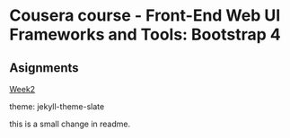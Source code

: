 # Cousera course - Front-End Web UI Frameworks and Tools: Bootstrap 4

## Asignments

[Week2](./week2-assignment/index.html)

theme: jekyll-theme-slate

this is a small change in readme.
